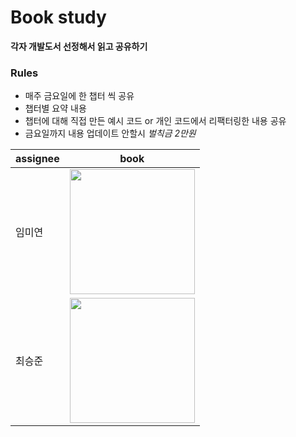 # Book study 
**각자 개발도서 선정해서 읽고 공유하기**

### Rules 
- 매주 금요일에 한 챕터 씩 공유
- 챕터별 요약 내용
- 챕터에 대해 직접 만든 예시 코드 or 개인 코드에서 리팩터링한 내용 공유
- 금요일까지 내용 업데이트 안할시 *벌칙금 2만원*

| assignee | book | 
| --- | ---|
| 임미연 | <image width="200px" src=https://github.com/Udangtangtang-Driven-Developer/book-study/assets/22143650/5aa0c714-09c6-49a8-8669-fc0cfa095210> |
| 최승준 | <image width="200px" src=https://github.com/Udangtangtang-Driven-Developer/book-study/assets/22143650/c9163d13-8f72-4ae4-a3c6-80278622b997> |

